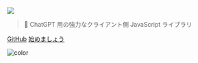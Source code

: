 <!-- _coverpage.md -->

<img class="logo" src="https://media.chatgptjs.org/images/chatgpt.js-logo-dark-mode-padded-7000x777.png?latest">

> 🤖 ChatGPT 用の強力なクライアント側 JavaScript ライブラリ

[GitHub](https://github.com/KudoAI/chatgpt.js)
[始めましょう](#⚡-ライブラリのインポート)

<!-- background color -->

![color](transparent)
